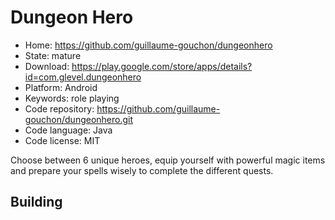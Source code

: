 # Dungeon Hero

- Home: https://github.com/guillaume-gouchon/dungeonhero
- State: mature
- Download: https://play.google.com/store/apps/details?id=com.glevel.dungeonhero
- Platform: Android
- Keywords: role playing
- Code repository: https://github.com/guillaume-gouchon/dungeonhero.git
- Code language: Java
- Code license: MIT

Choose between 6 unique heroes, equip yourself with powerful magic items and prepare your spells wisely to complete the different quests.

## Building
